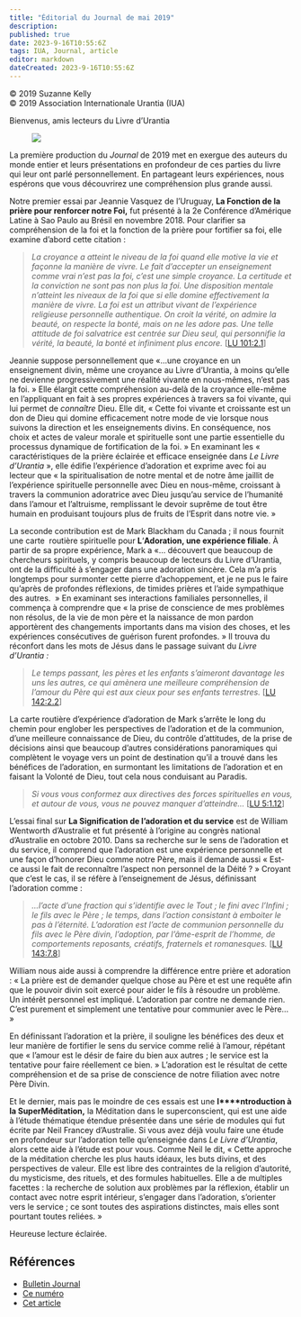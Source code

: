 ```yaml
---
title: "Éditorial du Journal de mai 2019"
description: 
published: true
date: 2023-9-16T10:55:6Z
tags: IUA, Journal, article
editor: markdown
dateCreated: 2023-9-16T10:55:6Z
---
```


<p class="v-card v-sheet theme--light grey lighten-3 px-2">© 2019 Suzanne Kelly<br>© 2019 Association Internationale Urantia (IUA)</p>


Bienvenus, amis lecteurs du Livre d’Urantia

<figure id="Figure_2" class="image urantiapedia image-style-align-left">
<img src="/image/article/IUA_Journal/Suzanne-Kelly-recent-150x150.jpg">
</figure>

La première production du _Journal_ de 2019 met en exergue des auteurs du monde entier et leurs présentations en profondeur de ces parties du livre qui leur ont parlé personnellement. En partageant leurs expériences, nous espérons que vous découvrirez une compréhension plus grande aussi.

Notre premier essai par Jeannie Vasquez de l’Uruguay, **La Fonction de la prière pour renforcer notre Foi,** fut présenté à la 2e Conférence d’Amérique Latine à Sao Paulo au Brésil en novembre 2018. Pour clarifier sa compréhension de la foi et la fonction de la prière pour fortifier sa foi, elle examine d’abord cette citation :
<br style="clear:both;"/>

> _La croyance a atteint le niveau de la foi quand elle motive la vie et façonne la manière de vivre. Le fait d’accepter un enseignement comme vrai n’est pas la foi, c’est une simple croyance. La certitude et la conviction ne sont pas non plus la foi. Une disposition mentale n’atteint les niveaux de la foi que si elle domine effectivement la manière de vivre. La foi est un attribut vivant de l’expérience religieuse personnelle authentique. On croit la vérité, on admire la beauté, on respecte la bonté, mais on ne les adore pas. Une telle attitude de foi salvatrice est centrée sur Dieu seul, qui personnifie la vérité, la beauté, la bonté et infiniment plus encore._ <a id="a47_574"></a>[[LU 101:2.1](/fr/The_Urantia_Book/101#p2_1)]

Jeannie suppose personnellement que «…une croyance en un enseignement divin, même une croyance au Livre d’Urantia, à moins qu’elle ne devienne progressivement une réalité vivante en nous-mêmes, n’est pas la foi. » Elle élargit cette compréhension au-delà de la croyance elle-même en l’appliquant en fait à ses propres expériences à travers sa foi vivante, qui lui permet de _connaître_ Dieu. Elle dit, « Cette foi vivante et croissante est un don de Dieu qui domine efficacement notre mode de vie lorsque nous suivons la direction et les enseignements divins. En conséquence, nos choix et actes de valeur morale et spirituelle sont une partie essentielle du processus dynamique de fortification de la foi. » En examinant les « caractéristiques de la prière éclairée et efficace enseignée dans _Le Livre d’Urantia_ », elle édifie l’expérience d’adoration et exprime avec foi au lecteur que « la spiritualisation de notre mental et de notre âme jaillit de l’expérience spirituelle personnelle avec Dieu en nous-même, croissant à travers la communion adoratrice avec Dieu jusqu’au service de l’humanité dans l’amour et l’altruisme, remplissant le devoir suprême de tout être humain en produisant toujours plus de fruits de l’Esprit dans notre vie. »

La seconde contribution est de Mark Blackham du Canada ; il nous fournit une carte  routière spirituelle pour **L**‘**Adoration, une expérience filiale**. À partir de sa propre expérience, Mark a «… découvert que beaucoup de chercheurs spirituels, y compris beaucoup de lecteurs du Livre d’Urantia, ont de la difficulté à s’engager dans une adoration sincère. Cela m’a pris longtemps pour surmonter cette pierre d’achoppement, et je ne pus le faire qu’après de profondes réflexions, de timides prières et l’aide sympathique des autres.  » En examinant ses interactions familiales personnelles, il commença à comprendre que « la prise de conscience de mes problèmes non résolus, de la vie de mon père et la naissance de mon pardon apportèrent des changements importants dans ma vision des choses, et les expériences consécutives de guérison furent profondes. » Il trouva du réconfort dans les mots de Jésus dans le passage suivant du _Livre d’Urantia :_

> _Le temps passant, les pères et les enfants s’aimeront davantage les uns les autres, ce qui amènera une meilleure compréhension de l’amour du Père qui est aux cieux pour ses enfants terrestres._ <a id="a53_197"></a>[[LU 142:2.2](/fr/The_Urantia_Book/142#p2_2)] 

La carte routière d’expérience d’adoration de Mark s’arrête le long du chemin pour englober les perspectives de l’adoration et de la communion, d’une meilleure connaissance de Dieu, du contrôle d’attitudes, de la prise de décisions ainsi que beaucoup d’autres considérations panoramiques qui complètent le voyage vers un point de destination qu’il a trouvé dans les bénéfices de l’adoration, en surmontant les limitations de l’adoration et en faisant la Volonté de Dieu, tout cela nous conduisant au Paradis.

> _Si vous vous conformez aux directives des forces spirituelles en vous, et autour de vous, vous ne pouvez manquer d’atteindre…_ <a id="a57_97"></a>[[LU 5:1.12](/fr/The_Urantia_Book/5#p1_12)]

L’essai final sur **La Signification de l’adoration et du service** est de William Wentworth d’Australie et fut présenté à l’origine au congrès national d’Australie en octobre 2010. Dans sa recherche sur le sens de l’adoration et du service, il comprend que l’adoration est une expérience personnelle et une façon d’honorer Dieu comme notre Père, mais il demande aussi « Est-ce aussi le fait de reconnaître l’aspect non personnel de la Déité ? » Croyant que c’est le cas, il se réfère à l’enseignement de Jésus, définissant l’adoration comme :

> _…l’acte d’une fraction qui s’identifie avec le Tout ; le fini avec l’Infini ; le fils avec le Père ; le temps, dans l’action consistant à emboiter le pas à l’éternité. L’adoration est l’acte de communion personnelle du fils avec le Père divin, l’adoption, par l’âme-esprit de l’homme, de comportements reposants, créatifs, fraternels et romanesques._ <a id="a61_335"></a>[[LU 143:7.8](/fr/The_Urantia_Book/143#p7_8)]

William nous aide aussi à comprendre la différence entre prière et adoration : « La prière est de demander quelque chose au Père et est une requête afin que le pouvoir divin soit exercé pour aider le fils à résoudre un problème. Un intérêt personnel est impliqué. L’adoration par contre ne demande rien. C’est purement et simplement une tentative pour communier avec le Père… »

En définissant l’adoration et la prière, il souligne les bénéfices des deux et leur manière de fortifier le sens du service comme relié à l’amour, répétant que « l’amour est le désir de faire du bien aux autres ; le service est la tentative pour faire réellement ce bien. » L’adoration est le résultat de cette compréhension et de sa prise de conscience de notre filiation avec notre Père Divin.

Et le dernier, mais pas le moindre de ces essais est une **I****ntroduction à la SuperMéditation,** la Méditation dans le superconscient, qui est une aide à l’étude thématique étendue présentée dans une série de modules qui fut écrite par Neil Francey d’Australie. Si vous avez déjà voulu faire une étude en profondeur sur l’adoration telle qu’enseignée dans _Le Livre d’Urantia_, alors cette aide à l’étude est pour vous. Comme Neil le dit, « Cette approche de la méditation cherche les plus hauts idéaux, les buts divins, et des perspectives de valeur. Elle est libre des contraintes de la religion d’autorité, du mysticisme, des rituels, et des formules habituelles. Elle a de multiples facettes : la recherche de solution aux problèmes par la réflexion, établir un contact avec notre esprit intérieur, s’engager dans l’adoration, s’orienter vers le service ; ce sont toutes des aspirations distinctes, mais elles sont pourtant toutes reliées. »

Heureuse lecture éclairée.

## Références

- [Bulletin Journal](https://urantia-association.org/journal-online-archives/)
- [Ce numéro](https://urantia-association.org/newsletter/journal-mai-2019/?lang=fr)
- [Cet article](https://urantia-association.org/editorial-du-journal-de-mai-2019/?lang=fr)

